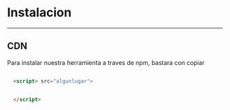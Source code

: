 # __Instalacion__

---

## CDN

Para instalar nuestra herramienta a traves de npm, bastara con copiar

```html

  <script> src="algunlugar">


  </script>

```
